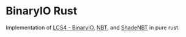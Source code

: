 # BinaryIO Rust

Implementation of [LCS4 - BinaryIO](https://lightningcreations.github.io/LCS/publications/LCS4), [NBT](https://wiki.vg/NBT), and [ShadeNBT](https://chorman0773.github.io/BinaryFormats/ShadeNBT) in pure rust.

